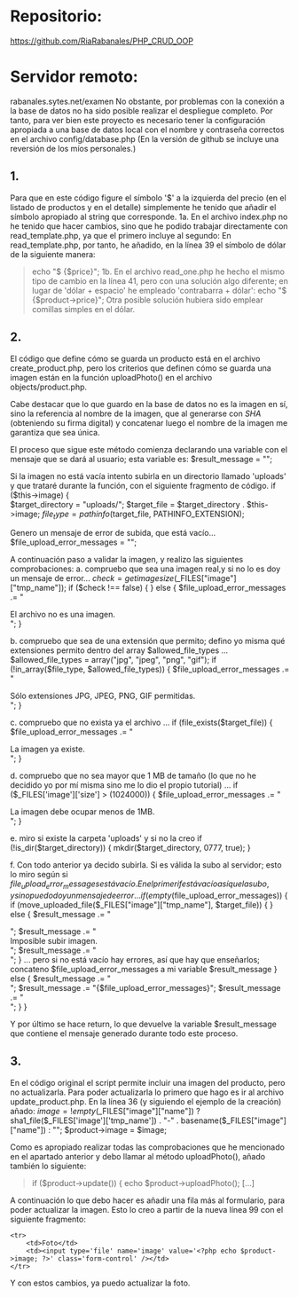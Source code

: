 # Repositorio:
https://github.com/RiaRabanales/PHP_CRUD_OOP

# Servidor remoto:
rabanales.sytes.net/examen
No obstante, por problemas con la conexión a la base de datos no ha sido posible realizar el despliegue completo.
Por tanto, para ver bien este proyecto es necesario tener la configuración apropiada a una base de datos local con el nombre y contraseña correctos en el archivo config/database.php
(En la versión de github se incluye una reversión de los míos personales.)

## 1.
Para que en este código figure el símbolo '$' a la izquierda del precio (en el listado de productos y en el detalle) simplemente he tenido que añadir el símbolo apropiado al string que corresponde.
1a. En el archivo index.php no he tenido que hacer cambios, sino que he podido trabajar directamente con read_template.php, ya que el primero incluye al segundo:
En read_template.php, por tanto, he añadido, en la línea 39 el símbolo de dólar de la siguiente manera:
> echo "<td>$ {$price}</td>";
1b. En el archivo read_one.php he hecho el mismo tipo de cambio en la línea 41, pero con una solución algo diferente; en lugar de 'dólar + espacio' he empleado 'contrabarra + dólar':
> echo "<td>\$ {$product->price}</td>";
Otra posible solución hubiera sido emplear comillas simples en el dólar.

## 2.
El código que define cómo se guarda un producto está en el archivo create_product.php, pero los criterios que definen cómo se guarda una imagen están en la función uploadPhoto() en el archivo objects/product.php.

Cabe destacar que lo que guardo en la base de datos no es la imagen en sí, sino la referencia al nombre de la imagen, que al generarse con *SHA* (obteniendo su firma digital) y concatenar luego el nombre de la imagen me garantiza que sea única.

El proceso que sigue este método comienza declarando una variable con el mensaje que se dará al usuario; esta variable es:
$result_message = "";

Si la imagen no está vacía intento subirla en un directorio llamado 'uploads' y que trataré durante la función, con el siguiente fragmento de código.
        if ($this->image) {       
            $target_directory = "uploads/";
            $target_file = $target_directory . $this->image;
            $file_type = pathinfo($target_file, PATHINFO_EXTENSION);

Genero un mensaje de error de subida, que está vacío...
            $file_upload_error_messages = "";

A continuación paso a validar la imagen, y realizo las siguientes comprobaciones:
a. compruebo que sea una imagen real,y si no lo es doy un mensaje de error...
            $check = getimagesize($_FILES["image"]["tmp_name"]);
            if ($check !== false) {
            } else {
                $file_upload_error_messages .= "<div>El archivo no es una imagen.</div>";
            }

b. compruebo que sea de una extensión que permito; defino yo misma qué extensiones permito dentro del array $allowed_file_types ...
            $allowed_file_types = array("jpg", "jpeg", "png", "gif");
            if (!in_array($file_type, $allowed_file_types)) {
                $file_upload_error_messages .= "<div>Sólo extensiones JPG, JPEG, PNG, GIF permitidas.</div>";
            }

c. compruebo que no exista ya el archivo ...
            if (file_exists($target_file)) {
                $file_upload_error_messages .= "<div>La imagen ya existe.</div>";
            }

d. compruebo que no sea mayor que 1 MB de tamaño (lo que no he decidido yo por mí misma sino me lo dio el propio tutorial) ...
            if ($_FILES['image']['size'] > (1024000)) {
                $file_upload_error_messages .= "<div>La imagen debe ocupar menos de 1MB.</div>";
            }

e. miro si existe la carpeta 'uploads' y si no la creo
            if (!is_dir($target_directory)) {
                mkdir($target_directory, 0777, true);
            }

f. Con todo anterior ya decido subirla. Si es válida la subo al servidor; esto lo miro según si $file_upload_error_messages está vacío.
En el primer if está vacío así que la subo, y si no puedo doy un mensaje de error...
            if (empty($file_upload_error_messages)) {
                if (move_uploaded_file($_FILES["image"]["tmp_name"], $target_file)) {
                } else {
                    $result_message .= "<div class='alert alert-danger'>";
                    $result_message .= "<div>Imposible subir imagen.</div>";
                    $result_message .= "</div>";
                }
... pero si no está vacío hay errores, así que hay que enseñarlos; concateno $file_upload_error_messages a mi variable $result_message
            } else {
                $result_message .= "<div class='alert alert-danger'>";
                $result_message .= "{$file_upload_error_messages}";
                $result_message .= "</div>";
            }
        }

Y por último se hace return, lo que devuelve la variable $result_message que contiene el mensaje generado durante todo este proceso.

## 3. 
En el código original el script permite incluir una imagen del producto, pero no actualizarla.
Para poder actualizarla lo primero que hago es ir al archivo update_product.php. En la línea 36 (y siguiendo el ejemplo de la creación) añado:
$image = !empty($_FILES["image"]["name"]) ? sha1_file($_FILES['image']['tmp_name']) . "-" . basename($_FILES["image"]["name"]) : "";
$product->image = $image;

Como es apropiado realizar todas las comprobaciones que he mencionado en el apartado anterior y debo llamar al método uploadPhoto(), añado también lo siguiente:

> if ($product->update()) {
>    echo $product->uploadPhoto();
>    [...]

A continuación lo que debo hacer es añadir una fila más al formulario, para poder actualizar la imagen. Esto lo creo a partir de la nueva línea 99 con el siguiente fragmento:

    <tr>
        <td>Foto</td>
        <td><input type='file' name='image' value='<?php echo $product->image; ?>' class='form-control' /></td>
    </tr>

Y con estos cambios, ya puedo actualizar la foto.